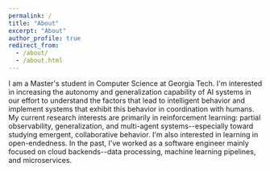 ```yaml
---
permalink: /
title: "About"
excerpt: "About"
author_profile: true
redirect_from: 
  - /about/
  - /about.html
---
```


I am a Master's student in Computer Science at Georgia Tech. I'm interested in increasing the autonomy and generalization capability of AI systems in our effort to understand the factors that lead to intelligent behavior and implement systems that exhibit this behavior in coordination with humans. My current research interests are primarily in reinforcement learning: partial observability, generalization, and multi-agent systems--especially toward studying emergent, collaborative behavior. I'm also interested in learning in open-endedness. In the past, I've worked as a software engineer mainly focused on cloud backends--data processing, machine learning pipelines, and microservices.
